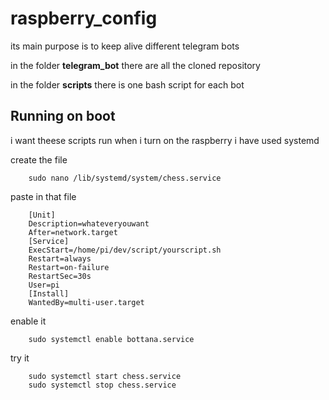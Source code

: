 # raspberry_config

its main purpose is to keep alive different telegram bots

in the folder **telegram_bot** there are all the cloned repository 

in the folder **scripts** there is one bash script for each bot 

## Running on boot 
i want theese scripts run when i turn on the raspberry i have used systemd


 create the file 
 
		sudo nano /lib/systemd/system/chess.service

paste in that file 

		[Unit]
		Description=whateveryouwant
		After=network.target
		[Service]
		ExecStart=/home/pi/dev/script/yourscript.sh
		Restart=always
		Restart=on-failure
		RestartSec=30s
		User=pi
		[Install]
		WantedBy=multi-user.target

 enable it 
 
		sudo systemctl enable bottana.service


try it 

		sudo systemctl start chess.service
		sudo systemctl stop chess.service
